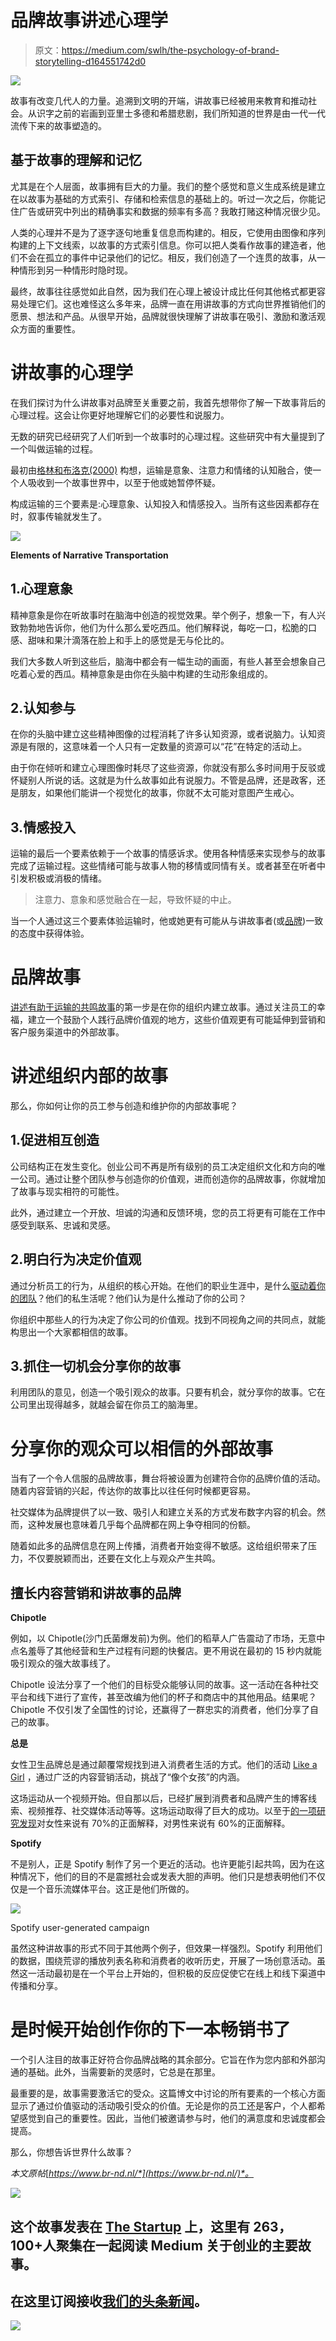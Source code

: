# 品牌故事讲述心理学

> 原文：<https://medium.com/swlh/the-psychology-of-brand-storytelling-d164551742d0>

![](img/36238c87ad90e8fc143964781d17cc5f.png)

故事有改变几代人的力量。追溯到文明的开端，讲故事已经被用来教育和推动社会。从识字之前的岩画到亚里士多德和希腊悲剧，我们所知道的世界是由一代一代流传下来的故事塑造的。

## 基于故事的理解和记忆

尤其是在个人层面，故事拥有巨大的力量。我们的整个感觉和意义生成系统是建立在以故事为基础的方式索引、存储和检索信息的基础上的。听过一次之后，你能记住广告或研究中列出的精确事实和数据的频率有多高？我敢打赌这种情况很少见。

人类的心理并不是为了逐字逐句地重复信息而构建的。相反，它使用由图像和序列构建的上下文线索，以故事的方式索引信息。你可以把人类看作故事的建造者，他们不会在孤立的事件中记录他们的记忆。相反，我们创造了一个连贯的故事，从一种情形到另一种情形时隐时现。

最终，故事往往感觉如此自然，因为我们在心理上被设计成比任何其他格式都更容易处理它们。这也难怪这么多年来，品牌一直在用讲故事的方式向世界推销他们的愿景、想法和产品。从很早开始，品牌就很快理解了讲故事在吸引、激励和激活观众方面的重要性。

# 讲故事的心理学

在我们探讨为什么讲故事对品牌至关重要之前，我首先想带你了解一下故事背后的心理过程。这会让你更好地理解它们的必要性和说服力。

无数的研究已经研究了人们听到一个故事时的心理过程。这些研究中有大量提到了一个叫做运输的过程。

最初由[格林和布洛克(2000)](http://psycnet.apa.org/record/2000-00920-003) 构想，运输是意象、注意力和情绪的认知融合，使一个人吸收到一个故事世界中，以至于他或她暂停怀疑。

构成运输的三个要素是:心理意象、认知投入和情感投入。当所有这些因素都存在时，叙事传输就发生了。

![](img/8bfdb214cad8d23cbce63ff46f06439e.png)

**Elements of Narrative Transportation**

## 1.心理意象

精神意象是你在听故事时在脑海中创造的视觉效果。举个例子，想象一下，有人兴致勃勃地告诉你，他们为什么那么爱吃西瓜。他们解释说，每吃一口，松脆的口感、甜味和果汁滴落在脸上和手上的感觉是无与伦比的。

我们大多数人听到这些后，脑海中都会有一幅生动的画面，有些人甚至会想象自己吃着心爱的西瓜。精神意象是由你在头脑中构建的生动形象组成的。

## 2.认知参与

在你的头脑中建立这些精神图像的过程消耗了许多认知资源，或者说脑力。认知资源是有限的，这意味着一个人只有一定数量的资源可以“花”在特定的活动上。

由于你在倾听和建立心理图像时耗尽了这些资源，你就没有那么多时间用于反驳或怀疑别人所说的话。这就是为什么故事如此有说服力。不管是品牌，还是政客，还是朋友，如果他们能讲一个视觉化的故事，你就不太可能对意图产生戒心。

## 3.情感投入

运输的最后一个要素依赖于一个故事的情感诉求。使用各种情感来实现参与的故事完成了运输过程。这些情绪可能与故事人物的移情或同情有关。或者甚至在听者中引发积极或消极的情绪。

> 注意力、意象和感觉融合在一起，导致怀疑的中止。

当一个人通过这三个要素体验运输时，他或她更有可能从与讲故事者(或[品牌](https://www.jstor.org/stable/4189256))一致的态度中获得体验。

# 品牌故事

[讲述有助于运输的共鸣故事](https://www.br-nd.nl/blog/2017/10/emotive-branding-101-what-is-it-and-why-is-it-important)的第一步是在你的组织内建立故事。通过关注员工的幸福，建立一个鼓励个人践行品牌价值观的地方，这些价值观更有可能延伸到营销和客户服务渠道中的外部故事。

# 讲述组织内部的故事

那么，你如何让你的员工参与创造和维护你的内部故事呢？

## 1.促进相互创造

公司结构正在发生变化。创业公司不再是所有级别的员工决定组织文化和方向的唯一公司。通过让整个团队参与创造你的价值观，进而创造你的品牌故事，你就增加了故事与现实相符的可能性。

此外，通过建立一个开放、坦诚的沟通和反馈环境，您的员工将更有可能在工作中感受到联系、忠诚和灵感。

## 2.明白行为决定价值观

通过分析员工的行为，从组织的核心开始。在他们的职业生涯中，是什么[驱动着你的团队](https://issuu.com/br-nd/docs/23plusone)？他们的私生活呢？他们认为是什么推动了你的公司？

你组织中那些人的行为决定了你公司的价值观。找到不同视角之间的共同点，就能构思出一个大家都相信的故事。

## 3.抓住一切机会分享你的故事

利用团队的意见，创造一个吸引观众的故事。只要有机会，就分享你的故事。它在公司里出现得越多，就越会留在你员工的脑海里。

# 分享你的观众可以相信的外部故事

当有了一个令人信服的品牌故事，舞台将被设置为创建符合你的品牌价值的活动。随着内容营销的兴起，传达你的故事比以往任何时候都更容易。

社交媒体为品牌提供了以一致、吸引人和建立关系的方式发布数字内容的机会。然而，这种发展也意味着几乎每个品牌都在网上争夺相同的份额。

随着如此多的品牌信息在网上传播，消费者开始变得不敏感。这给组织带来了压力，不仅要脱颖而出，还要在文化上与观众产生共鸣。

## 擅长内容营销和讲故事的品牌

**Chipotle**

例如，以 Chipotle(沙门氏菌爆发前)为例。他们的稻草人广告震动了市场，无意中点名羞辱了其他经营和生产过程有问题的快餐店。更不用说在最初的 15 秒内就能吸引观众的强大故事线了。

Chipotle 设法分享了一个他们的目标受众能够认同的故事。这一活动在各种社交平台和线下进行了宣传，甚至改编为他们的杯子和商店中的其他用品。结果呢？Chipotle 不仅引发了全国性的讨论，还赢得了一群忠实的消费者，他们分享了自己的故事。

**总是**

女性卫生品牌总是通过颠覆常规找到进入消费者生活的方式。他们的活动 [Like a Girl](https://always.com/en-us/about-us/our-epic-battle-like-a-girl) ，通过广泛的内容营销活动，挑战了“像个女孩”的内涵。

这场运动从一个视频开始。但自那以后，已经扩展到消费者和品牌产生的博客线索、视频推荐、社交媒体活动等等。这场运动取得了巨大的成功。以至于[的一项研究发现](http://www.campaignlive.co.uk/article/case-study-always-%20likeagirl/1366870)对女性来说有 70%的正面解释，对男性来说有 60%的正面解释。

**Spotify**

不是别人，正是 Spotify 制作了另一个更近的活动。也许更能引起共鸣，因为在这种情况下，他们的目的不是震撼社会或发表大胆的声明。他们只是想表明他们不仅仅是一个音乐流媒体平台。这正是他们所做的。

![](img/662ad998512314683033d07fded81697.png)

Spotify user-generated campaign

虽然这种讲故事的形式不同于其他两个例子，但效果一样强烈。Spotify 利用他们的数据，围绕荒谬的播放列表名称和消费者的收听历史，开展了一场创意活动。虽然这一活动最初是在一个平台上开始的，但积极的反应促使它在线上和线下渠道中传播和分享。

# 是时候开始创作你的下一本畅销书了

一个引人注目的故事正好符合你品牌战略的其余部分。它旨在作为您内部和外部沟通的基础。此外，当需要新的灵感时，它总是在那里。

最重要的是，故事需要激活它的受众。这篇博文中讨论的所有要素的一个核心方面显示了通过价值驱动的活动吸引受众的价值。无论是你的员工还是客户，个人都希望感觉到自己的重要性。因此，当他们被邀请参与时，他们的满意度和忠诚度都会提高。

那么，你想告诉世界什么故事？

*本文原帖*[*https://www.br-nd.nl/*](https://www.br-nd.nl/)*。*

![](img/731acf26f5d44fdc58d99a6388fe935d.png)

## 这个故事发表在 [The Startup](https://medium.com/swlh) 上，这里有 263，100+人聚集在一起阅读 Medium 关于创业的主要故事。

## 在这里订阅接收[我们的头条新闻](http://growthsupply.com/the-startup-newsletter/)。

![](img/731acf26f5d44fdc58d99a6388fe935d.png)